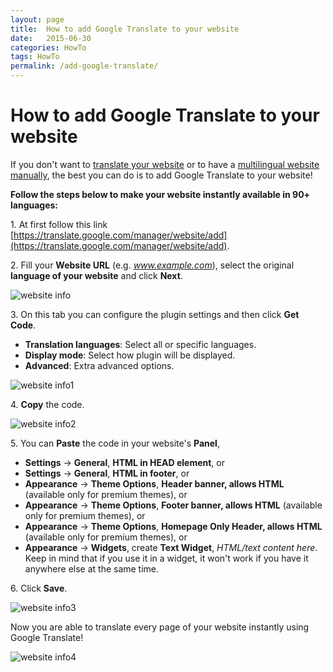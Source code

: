 ```yaml
---
layout: page
title:  How to add Google Translate to your website
date:   2015-06-30
categories: HowTo
tags: HowTo
permalink: /add-google-translate/
---
```

# How to add Google Translate to your website

If you don't want to [translate your website](http://docs.yclas.com/how-to-change-texts/) or to have a [multilingual website manually](http://docs.yclas.com/multilingual-classifieds/), the best you can do is to add Google Translate to your website!

**Follow the steps below to make your website instantly available in 90+ languages:**

1\. At first follow this link [https://translate.google.com/manager/website/add](https://translate.google.com/manager/website/add).

2\. Fill your **Website URL** (e.g. _www.example.com_), select the original **language of your website** and click **Next**.

![website info](http://docs.yclas.com/images/ggltrans.png)

3\. On this tab you can configure the plugin settings and then click **Get Code**. 

  + **Translation languages**: Select all or specific languages.
  + **Display mode**: Select how plugin will be displayed.
  + **Advanced**: Extra advanced options.

![website info1](http://docs.yclas.com/images/ggltrans1.png)

4\. **Copy** the code.

![website info2](http://docs.yclas.com/images/ggltrans2.png)

5\. You can **Paste** the code in your website's **Panel**, 
    
  + **Settings** -> **General**, **HTML in HEAD element**, or
  + **Settings** -> **General**, **HTML in footer**, or
  + **Appearance** -> **Theme Options**, **Header banner, allows HTML** (available only for premium themes), or
  + **Appearance** -> **Theme Options**, **Footer banner, allows HTML** (available only for premium themes), or
  + **Appearance** -> **Theme Options**, **Homepage Only Header, allows HTML** (available only for premium themes), or
  + **Appearance** -> **Widgets**, create **Text Widget**, _HTML/text content here_. Keep in mind that if you use it in a widget, it won't work if you have it anywhere else at the same time.

6\. Click **Save**.

![website info3](http://docs.yclas.com/images/ggltrans3.png)


Now you are able to translate every page of your website instantly using Google Translate!

![website info4](http://docs.yclas.com/images/ggltrans4.png)







